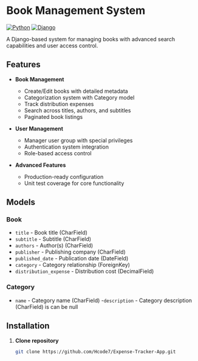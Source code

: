 # Book Management System

[![Python](https://img.shields.io/badge/python-3.8%2B-blue)](https://python.org)
[![Django](https://img.shields.io/badge/django-4.2-brightgreen)](https://djangoproject.com)

A Django-based system for managing books with advanced search capabilities and user access control.

## Features

- **Book Management**
  - Create/Edit books with detailed metadata
  - Categorization system with Category model
  - Track distribution expenses
  - Search across titles, authors, and subtitles
  - Paginated book listings

- **User Management**
  - Manager user group with special privileges
  - Authentication system integration
  - Role-based access control

- **Advanced Features**
  - Production-ready configuration
  - Unit test coverage for core functionality

## Models

### Book
- `title` - Book title (CharField)
- `subtitle` - Subtitle (CharField)
- `authors` - Author(s) (CharField)
- `publisher` - Publishing company (CharField)
- `published_date` - Publication date (DateField)
- `category` - Category relationship (ForeignKey)
- `distribution_expense` - Distribution cost (DecimalField)

### Category
- `name` - Category name (CharField)
-`description` - Category description (CharField) is can be null

## Installation

1. **Clone repository**
   ```bash
   git clone https://github.com/Hcode7/Expense-Tracker-App.git
